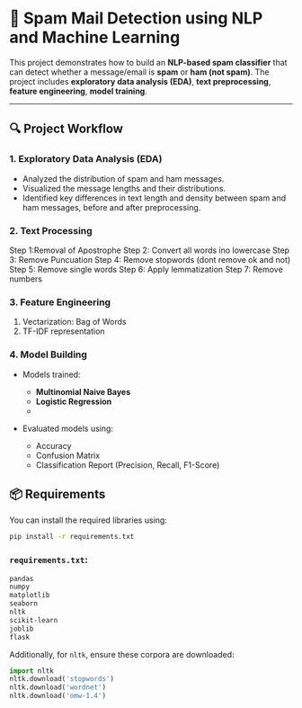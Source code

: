 
# 📧 Spam Mail Detection using NLP and Machine Learning

This project demonstrates how to build an **NLP-based spam classifier** that can detect whether a message/email is **spam** or **ham (not spam)**. The project includes **exploratory data analysis (EDA)**, **text preprocessing**, **feature engineering**, **model training**.

---

## 🔍 Project Workflow

### 1. **Exploratory Data Analysis (EDA)**

* Analyzed the distribution of spam and ham messages.
* Visualized the message lengths and their distributions.
* Identified key differences in text length and density between spam and ham messages, before and after preprocessing.

### 2. **Text Processing**

Step 1:Removal of Apostrophe
Step 2: Convert all words ino lowercase
Step 3: Remove Puncuation
Step 4: Remove stopwords (dont remove ok and not)
Step 5: Remove single words
Step 6: Apply lemmatization
Step 7: Remove numbers

### 3. **Feature Engineering**

1. Vectarization: Bag of Words
2. TF-IDF representation
   
### 4. **Model Building**

* Models trained:

  * **Multinomial Naive Bayes**
  * **Logistic Regression**
  * 
* Evaluated models using:

  * Accuracy
  * Confusion Matrix
  * Classification Report (Precision, Recall, F1-Score)

## 📦 Requirements

You can install the required libraries using:

```bash
pip install -r requirements.txt
```

### `requirements.txt`:

```txt
pandas
numpy
matplotlib
seaborn
nltk
scikit-learn
joblib
flask
```

Additionally, for `nltk`, ensure these corpora are downloaded:

```python
import nltk
nltk.download('stopwords')
nltk.download('wordnet')
nltk.download('omw-1.4')
```

